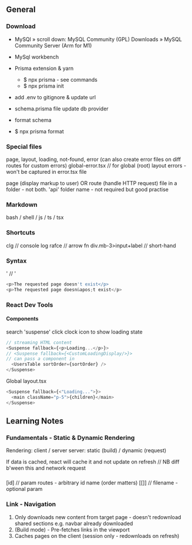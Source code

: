 ## General

### Download

- MySQl » scroll down: MySQL Community (GPL) Downloads » MySQL Community Server (Arm for M1)
- MySql workbench
- Prisma extension & yarn
  - $ npx prisma - see commands
  - $ npx prisma init
- add .env to gitignore & update url
- schema.prisma file update db provider

- format schema
- $ npx prisma format

### Special files

page, layout, loading, not-found, error (can also create error files on diff routes for custom errors)
global-error.tsx // for global (root) layout errors - won't be captured in error.tsx file

page (display markup to user) OR route (handle HTTP request) file in a folder - not both.
'api' folder name - not required but good practise

### Markdown

bash / shell / js / ts / tsx

### Shortcuts

clg // console log
rafce // arrow fn
div.mb-3>input+label // short-hand

### Syntax

&apos; // '

```ts
<p>The requested page doesn't exist</p>
<p>The requested page doesn&apos;t exist</p>
```

### React Dev Tools

#### Components

search 'suspense'
click clock icon to show loading state

```ts
// streaming HTML content
<Suspense fallback={<p>Loading...</p>}>
// <Suspense fallback={<CustomLoadingDisplay/>}>
// can pass a component in
  <UsersTable sortOrder={sortOrder} />
</Suspense>
```

Global
layout.tsx

```ts
<Suspense fallback={<"Loading...">}>
  <main className="p-5">{children}</main>
</Suspense>
```

## Learning Notes

### Fundamentals - Static & Dynamic Rendering

Rendering: client / server
server: static (build) / dynamic (request)

If data is cached, react will cache it and not update on refresh // NB diff b'ween this and network request

###

[id] // param routes - arbitrary id name (order matters)
[[]] // filename - optional param

### Link - Navigation

1. Only downloads new content from target page - doesn't redownload shared sections e.g. navbar already downloaded
2. (Build mode) - Pre-fetches links in the viewport
3. Caches pages on the client (session only - redownloads on refresh)
